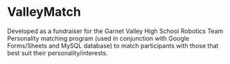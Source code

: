 # ValleyMatch
Developed as a fundraiser for the Garnet Valley High School Robotics Team
Personality matching program (used in conjunction with Google Forms/Sheets and MySQL database)
to match participants with those that best suit their personality/interests.
